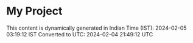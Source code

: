 # My Project

This content is dynamically generated in Indian Time (IST): 2024-02-05 03:19:12 IST
Converted to UTC: 2024-02-04 21:49:12 UTC
